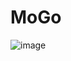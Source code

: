 # MoGo
![image](https://user-images.githubusercontent.com/122778153/226983629-390592d6-4db4-4b69-b61e-8e6beb48e60d.png)

